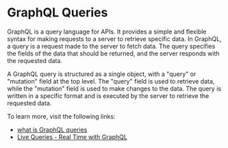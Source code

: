 # GraphQL Queries

GraphQL is a query language for APIs. It provides a simple and flexible syntax for making requests to a server to retrieve specific data. In GraphQL, a query is a request made to the server to fetch data. The query specifies the fields of the data that should be returned, and the server responds with the requested data.

A GraphQL query is structured as a single object, with a "query" or "mutation" field at the top level. The "query" field is used to retrieve data, while the "mutation" field is used to make changes to the data. The query is written in a specific format and is executed by the server to retrieve the requested data.

To learn more, visit the following links:

- [what is GraphQL queries](https://graphql.org/learn/queries/)
- [Live Queries - Real Time with GraphQL](https://the-guild.dev/blog/subscriptions-and-live-queries-real-time-with-graphql)